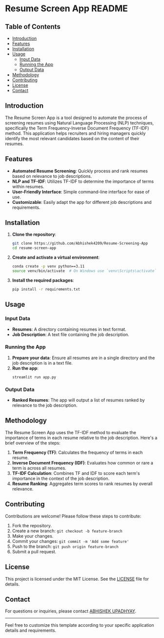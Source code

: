 # Resume Screen App README

## Table of Contents

- [Introduction](#introduction)
- [Features](#features)
- [Installation](#installation)
- [Usage](#usage)
  - [Input Data](#input-data)
  - [Running the App](#running-the-app)
  - [Output Data](#output-data)
- [Methodology](#methodology)
- [Contributing](#contributing)
- [License](#license)
- [Contact](#contact)

## Introduction

The Resume Screen App is a tool designed to automate the process of screening resumes using Natural Language Processing (NLP) techniques, specifically the Term Frequency-Inverse Document Frequency (TF-IDF) method. This application helps recruiters and hiring managers quickly identify the most relevant candidates based on the content of their resumes.

## Features

- **Automated Resume Screening**: Quickly process and rank resumes based on relevance to job descriptions.
- **NLP and TF-IDF**: Utilizes TF-IDF to determine the importance of terms within resumes.
- **User-Friendly Interface**: Simple command-line interface for ease of use.
- **Customizable**: Easily adapt the app for different job descriptions and requirements.

## Installation

1. **Clone the repository**:
    ```sh
    git clone https://github.com/Abhishek4209/Resume-Screening-App
    cd resume-screen-app
    ```

2. **Create and activate a virtual environment**:
    ```sh
    conda create -p venv python==3.11
    source venv/bin/activate  # On Windows use `venv\Scripts\activate`
    ```

3. **Install the required packages**:
    ```sh
    pip install -r requirements.txt
    ```

## Usage

### Input Data

- **Resumes**: A directory containing resumes in text format.
- **Job Description**: A text file containing the job description.

### Running the App

1. **Prepare your data**: Ensure all resumes are in a single directory and the job description is in a text file.
2. **Run the app**:
    ```streamlit run app.py
   streamlit run app.py
    ```

### Output Data

- **Ranked Resumes**: The app will output a list of resumes ranked by relevance to the job description.

## Methodology

The Resume Screen App uses the TF-IDF method to evaluate the importance of terms in each resume relative to the job description. Here's a brief overview of the steps:

1. **Term Frequency (TF)**: Calculates the frequency of terms in each resume.
2. **Inverse Document Frequency (IDF)**: Evaluates how common or rare a term is across all resumes.
3. **TF-IDF Calculation**: Combines TF and IDF to score each term's importance in the context of the job description.
4. **Resume Ranking**: Aggregates term scores to rank resumes by overall relevance.

## Contributing

Contributions are welcome! Please follow these steps to contribute:

1. Fork the repository.
2. Create a new branch: `git checkout -b feature-branch`
3. Make your changes.
4. Commit your changes: `git commit -m 'Add some feature'`
5. Push to the branch: `git push origin feature-branch`
6. Submit a pull request.

## License

This project is licensed under the MIT License. See the [LICENSE](LICENSE) file for details.

## Contact

For questions or inquiries, please contact [ABHISHEK UPADHYAY](abhishekupadhyay9336@gmail.com).

---

Feel free to customize this template according to your specific application details and requirements.
